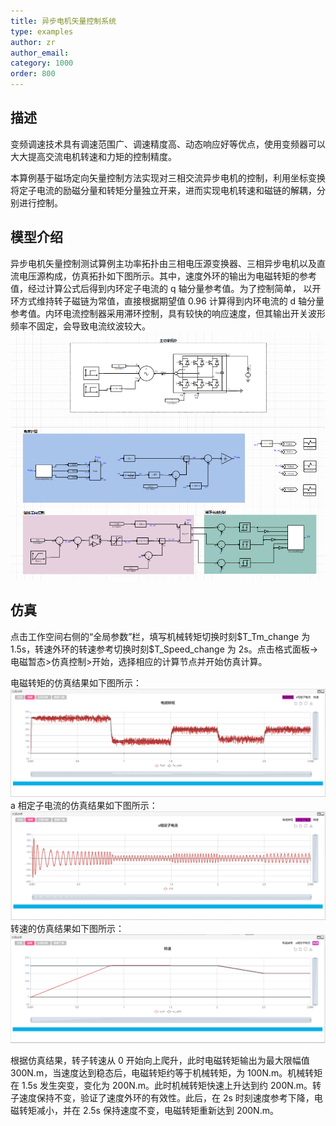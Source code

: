 ```yaml
---
title: 异步电机矢量控制系统
type: examples
author: zr
author_email:
category: 1000
order: 800
---
```


## 描述

变频调速技术具有调速范围广、调速精度高、动态响应好等优点，使用变频器可以大大提高交流电机转速和力矩的控制精度。

本算例基于磁场定向矢量控制方法实现对三相交流异步电机的控制，利用坐标变换将定子电流的励磁分量和转矩分量独立开来，进而实现电机转速和磁链的解耦，分别进行控制。

## 模型介绍

异步电机矢量控制测试算例主功率拓扑由三相电压源变换器、三相异步电机以及直流电压源构成，仿真拓扑如下图所示。其中，速度外环的输出为电磁转矩的参考值，经过计算公式后得到内环定子电流的 q 轴分量参考值。为了控制简单， 以开环方式维持转子磁链为常值，直接根据期望值 0.96 计算得到内环电流的 d 轴分量参考值。内环电流控制器采用滞环控制，具有较快的响应速度，但其输出开关波形频率不固定，会导致电流纹波较大。
![拓扑图](DTC/拓扑图.png '拓扑图')

## 仿真

点击工作空间右侧的“全局参数”栏，填写机械转矩切换时刻\$T_Tm_change 为 1.5s，转速外环的转速参考切换时刻\$T_Speed_change 为 2s。点击格式面板->电磁暂态>仿真控制>开始，选择相应的计算节点并开始仿真计算。

电磁转矩的仿真结果如下图所示：
![仿真结果图](DTC/电磁转矩.png '电磁转矩')
a 相定子电流的仿真结果如下图所示：
![仿真结果图](DTC/a相定子电流.png 'a相定子电流')
转速的仿真结果如下图所示：
![仿真结果图](DTC/转速.png '转速')

根据仿真结果，转子转速从 0 开始向上爬升，此时电磁转矩输出为最大限幅值 300N.m，当速度达到稳态后，电磁转矩约等于机械转矩，为 100N.m。机械转矩在 1.5s 发生突变，变化为 200N.m。此时机械转矩快速上升达到约 200N.m。转子速度保持不变，验证了速度外环的有效性。此后，在 2s 时刻速度参考下降，电磁转矩减小，并在 2.5s 保持速度不变，电磁转矩重新达到 200N.m。
